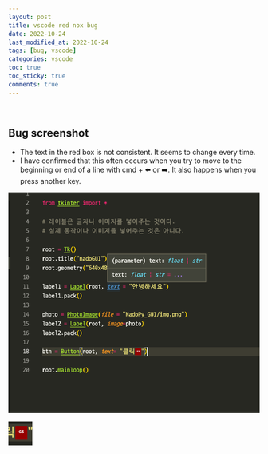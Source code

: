 ```yaml
---
layout: post
title: vscode red nox bug
date: 2022-10-24
last_modified_at: 2022-10-24
tags: [bug, vscode]
categories: vscode
toc: true
toc_sticky: true
comments: true
---
```

<br/>

## Bug screenshot

- The text in the red box is not consistent. It seems to change every time.
- I have confirmed that this often occurs when you try to move to the beginning or end of a line with cmd + ⬅️ or ➡️. It also happens when you press another key.

![bug](/assets/image/2022-10-24-vscode1.png)  

![bug](/assets/image/2022-10-24-vscode2.png)  